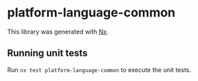 # platform-language-common

This library was generated with [Nx](https://nx.dev).

## Running unit tests

Run `nx test platform-language-common` to execute the unit tests.
